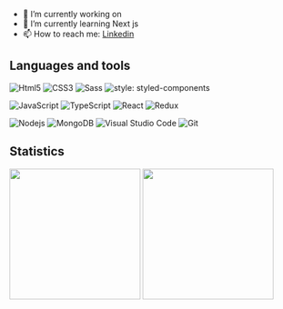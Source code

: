 


- 🔭 I’m currently working on
- 🌱 I’m currently learning Next js
- 📫 How to reach me: [Linkedin](https://www.linkedin.com/in/tiago-ramos-7780831a3/)

## Languages and tools

![Html5](https://img.shields.io/badge/-Html5-000000?style=flat&logo=HTML5)
![CSS3](https://img.shields.io/badge/-Css3-000000?style=flat&logo=css3&logoColor=1572B6)
![Sass](https://img.shields.io/badge/-Sass-black?style=flat-square&logo=SASS)
![style: styled-components](https://img.shields.io/badge/style-%F0%9F%92%85%20styled--components-orange.svg?colorB=black&colorA=black)

![JavaScript](https://img.shields.io/badge/-JavaScript-black?style=flat-square&logo=javascript)
![TypeScript](https://img.shields.io/badge/-TypeScript-000000?style=flat&logo=typescript)
![React](https://img.shields.io/badge/-React-black?style=flat-square&logo=react)
![Redux](https://img.shields.io/badge/-Redux-black?style=flat-square&logo=Redux&logoColor=1572B6)

![Nodejs](https://img.shields.io/badge/-Nodejs-black?style=flat-square&logo=Node.js)
![MongoDB](https://img.shields.io/badge/-MongoDB-000000?style=flat&logo=mongodb)
![Visual Studio Code](https://img.shields.io/badge/-VSCode-000000?style=flat&logo=visual-studio-code&logoColor=007ACC)
![Git](https://img.shields.io/badge/-Git-black?style=flat-square&logo=git)
## Statistics
<div>
 <img align="center" height="230rem"  src="https://github-readme-stats.vercel.app/api/top-langs/?username=Tiago-devop&langs_count=5&theme=tokyonight" >
 <img align="center" height="230rem"  src="https://github-readme-stats.vercel.app/api/?username=Tiago-devop&count_private=true&theme=tokyonight&showicons=true" >
<div>

